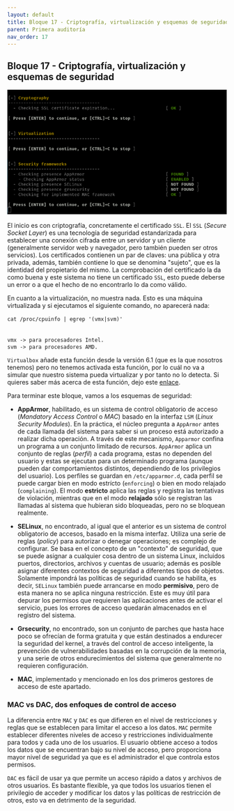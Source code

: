 ```yaml
---
layout: default
title: Bloque 17 - Criptografía, virtualización y esquemas de seguridad
parent: Primera auditoría
nav_order: 17
---
```


## Bloque 17 - Criptografía, virtualización y esquemas de seguridad

<img src="https://raw.githubusercontent.com/crivmar/crivmar-lynis.github.io/main/assets/images/20.png"/>

El inicio es con criptografía, concretamente el certificado `SSL`. El `SSL` (*Secure Socket Layer*) es una tecnología de seguridad estandarizada para establecer una conexión cifrada entre un servidor y un cliente (generalmente servidor web y navegador, pero también pueden ser otros servicios). Los certificados contienen un par de claves: una pública y otra privada, además, también contiene lo que se denomina "sujeto", que es la identidad del propietario del mismo.
La comprobación del certificado la da como buena y este sistema no tiene un certificado `SSL`, esto puede deberse un error o a que el hecho de no encontrarlo lo da como válido.

En cuanto a la virtualización, no muestra nada. Esto es una máquina virtualizada y si ejecutamos el siguiente comando, no aparecerá nada:

~~~
cat /proc/cpuinfo | egrep '(vmx|svm)'


vmx -> para procesadores Intel.
svm -> para procesadores AMD.
~~~

`Virtualbox` añade esta función desde la versión 6.1 (que es la que nosotros tenemos) pero no tenemos activada esta función, por lo cuál no va a simular que nuestro sistema pueda virtualizar y por tanto no lo detecta. Si quieres saber más acerca de esta función, dejo este [enlace](https://redessy.com/como-habilitar-la-virtualizacion-anidada-en-virtualbox-en-linux/).

Para terminar este bloque, vamos a los esquemas de seguridad:

- **AppArmor**, habilitado, es un sistema de control obligatorio de acceso (*Mandatory Access Control* o *MAC*) basado en la interfaz `LSM` (*Linux Security Modules*). En la práctica, el núcleo pregunta a `AppArmor` antes de cada llamada del sistema para saber si un proceso está autorizado a realizar dicha operación. A través de este mecanismo, `Apparmor` confina un programa a un conjunto limitado de recursos. `AppArmor` aplica un conjunto de reglas (*perfil*) a cada programa, estas no dependen del usuario y estas se ejecutan para un determinado programa (aunque pueden dar comportamientos distintos, dependiendo de los privilegios del usuario). Los perfiles se guardan en `/etc/apparmor.d`, cada perfil se puede cargar bien en modo estrícto (`enforcing`) o bien en modo relajado (`complaining`). El modo **estricto** aplica las reglas y registra las tentativas de violación, mientras que en el modo **relajado** sólo se registran las llamadas al sistema que hubieran sido bloqueadas, pero no se bloquean realmente. 

- **SELinux**, no encontrado, al igual que el anterior es un sistema de control obligatorio de accesos, basado en la misma interfaz. Utiliza una serie de reglas (*policy*) para autorizar o denegar operaciones; es complejo de configurar. Se basa en el concepto de un "contexto" de seguridad, que se puede asignar a cualquier cosa dentro de un sistema Linux, incluidos puertos, directorios, archivos y cuentas de usuario; además es posible asignar diferentes contextos de seguridad a diferentes tipos de objetos. Solamente impondrá las políticas de seguridad cuando se habilita, es decir, `SELinux` también puede arrancarse en modo **permisivo**, pero de esta manera no se aplica ninguna restricción. Este es muy útil para depurar los permisos que requieren las aplicaciones antes de activar el servicio, pues los errores de acceso quedarán almacenados en el registro del sistema.

- **Grsecurity**, no encontrado, son un conjunto de parches que hasta hace poco se ofrecían de forma gratuita y que están destinados a endurecer la seguridad del kernel, a través del control de acceso inteligente, la prevención de vulnerabilidades basadas en la corrupción de la memoria, y una serie de otros endurecimientos del sistema que generalmente no requieren configuración.

- **MAC**, implementado y mencionado en los dos primeros gestores de acceso de este apartado. 

### MAC vs DAC, dos enfoques de control de acceso

La diferencia entre `MAC` y `DAC` es que difieren en el nivel de restricciones y reglas que se establecen para limitar el acceso a los datos. `MAC` permite establecer diferentes niveles de acceso y restricciones individualmente para todos y cada uno de los usuarios. El usuario obtiene acceso a todos los datos que se encuentran bajo su nivel de acceso, pero proporciona mayor nivel de seguridad ya que es el administrador el que controla estos permisos.

`DAC` es fácil de usar ya que permite un acceso rápido a datos y archivos de otros usuarios. Es bastante flexible, ya que todos los usuarios tienen el privilegio de acceder y modificar los datos y las políticas de restricción de otros, esto va en detrimento de la seguridad.


